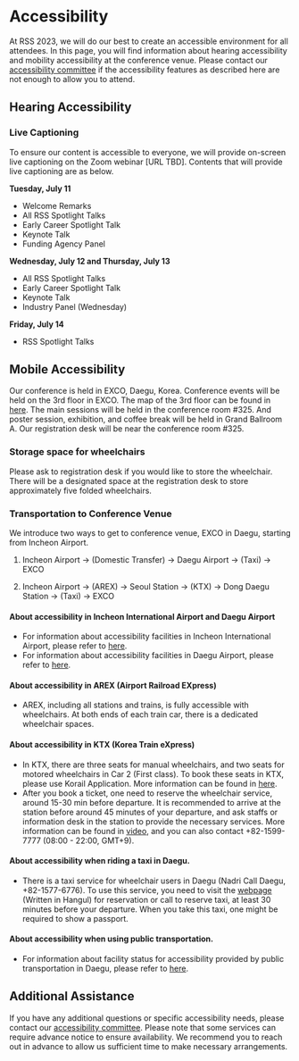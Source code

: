 # Accessibility

At RSS 2023, we will do our best to create an accessible environment for all attendees. In this page, you will find information about hearing accessibility and mobility accessibility at the conference venue. Please contact our [accessibility committee](mailto:hyemin.ahn@unist.ac.kr) if the accessibility features as described here are not enough to allow you to attend. 

## Hearing Accessibility
### Live Captioning
To ensure our content is accessible to everyone, we will provide on-screen live captioning on the Zoom webinar [URL TBD]. Contents that will provide live captioning are as below.

**Tuesday, July 11**
* Welcome Remarks
* All RSS Spotlight Talks
* Early Career Spotlight Talk
* Keynote Talk
* Funding Agency Panel

**Wednesday, July 12 and Thursday, July 13**
* All RSS Spotlight Talks
* Early Career Spotlight Talk
* Keynote Talk
* Industry Panel (Wednesday)
  
**Friday, July 14**
* RSS Spotlight Talks

## Mobile Accessibility
Our conference is held in EXCO, Daegu, Korea. Conference events will be held on the 3rd floor in EXCO. The map of the 3rd floor can be found in [here](https://exco.co.kr/eng/facility/huge_img_3f.html). The main sessions will be held in the conference room #325. And poster session, exhibition, and coffee break will be held in Grand Ballroom A. Our registration desk will be near the conference room #325.

### Storage space for wheelchairs
Please ask to registration desk if you would like to store the wheelchair. There will be a designated space at the registration desk to store approximately five folded wheelchairs.

### Transportation to Conference Venue
We introduce two ways to get to conference venue, EXCO in Daegu, starting from Incheon Airport.
  1. Incheon Airport -> (Domestic Transfer) -> Daegu Airport -> (Taxi) -> EXCO
    
  2. Incheon Airport -> (AREX) -> Seoul Station -> (KTX) -> Dong Daegu Station -> (Taxi) -> EXCO

#### About accessibility in Incheon International Airport and Daegu Airport
* For information about accessibility facilities in Incheon International Airport, please refer to [here](https://www.airport.kr/ap_lp/en/svc/cusserv/servtra/servtra.do).
* For information about accessibility facilities in Daegu Airport, please refer to [here](https://www.airport.co.kr/daegueng/cms/frCon/index.do?MENU_ID=220).

#### About accessibility in AREX (Airport Railroad EXpress)
* AREX, including all stations and trains, is fully accessible with wheelchairs. At both ends of each train car, there is a dedicated wheelchair spaces. 

#### About accessibility in KTX (Korea Train eXpress)
* In KTX, there are three seats for manual wheelchairs, and two seats for motored wheelchairs in Car 2 (First class). To book these seats in KTX, please use Korail Application. More information can be found in [here](https://korevibeblog.wordpress.com/tag/how-to-buy-ktx-tickets/). 
* After you book a ticket, one need to reserve the wheelchair service, around 15-30 min before departure. It is recommended to arrive at the station before around 45 minutes of your departure, and ask staffs or information desk in the station to provide the necessary services. More information can be found in [video](https://www.youtube.com/watch?v=Vp1ztSeRL9w), and you can also contact +82-1599-7777 (08:00 - 22:00, GMT+9).

#### About accessibility when riding a taxi in Daegu.
* There is a taxi service for wheelchair users in Daegu (Nadri Call Daegu, +82-1577-6776). To use this service, you need to visit the [webpage](https://nadrihome.dpfc.or.kr/) (Written in Hangul) for reservation or call to reserve taxi, at least 30 minutes before your departure. When you take this taxi, one might be required to show a passport. 

#### About accessibility when using public transportation.
* For information about facility status for accessibility provided by public transportation in Daegu, please refer to [here](https://www.dtro.or.kr/eng/index.do?menu_id=00000837).

## Additional Assistance
If you have any additional questions or specific accessibility needs, please contact our [accessibility committee](mailto:hyemin.ahn@unist.ac.kr). Please note that some services can require advance notice to ensure availability. We recommend you to reach out in advance to allow us sufficient time to make necessary arrangements. 

